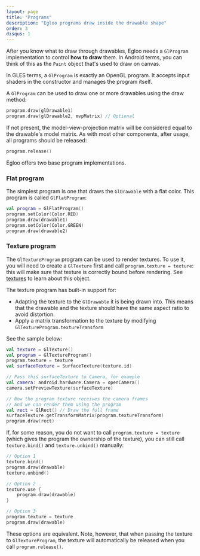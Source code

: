 ```yaml
---
layout: page
title: "Programs"
description: "Egloo programs draw inside the drawable shape"
order: 3
disqus: 1
---
```


After you know what to draw through drawables, Egloo needs a `GlProgram` implementation to control
**how to draw** them. In Android terms, you can think of this as the `Paint` object that's used to
draw on canvas.

In GLES terms, a `GlProgram` is exactly an OpenGL program. It accepts input shaders in the constructor
and manages the program itself.

A `GlProgram` can be used to draw one or more drawables using the draw method:

```kotlin
program.draw(glDrawable1)
program.draw(glDrawable2, mvpMatrix) // Optional
```

If not present, the model-view-projection matrix will be considered equal to the drawable's model
matrix. As with most other components, after usage, all programs should be released:

```kotlin
program.release()
```

Egloo offers two base program implementations.

### Flat program

The simplest program is one that draws the `GlDrawable` with a flat color. This program is called
`GlFlatProgram`:

```kotlin
val program = GlFlatProgram()
program.setColor(Color.RED)
program.draw(drawable1)
program.setColor(Color.GREEN)
program.draw(drawable2)
```

### Texture program

The `GlTextureProgram` program can be used to render textures. To use it, you will need to create 
a `GlTexture` first and call `program.texture = texture`: this will make sure that texture is 
correctly bound before rendering. See [textures](textures) to learn about this object.
 
The texture program has built-in support for: 
- Adapting the texture to the `GlDrawable` it is being drawn into. This means that the drawable and the texture should have the same aspect ratio to avoid distortion. 
- Apply a matrix transformation to the texture by modifying `GlTextureProgram.textureTransform`

See the sample below:

```kotlin
val texture = GlTexture()
val program = GlTextureProgram()
program.texture = texture
val surfaceTexture = SurfaceTexture(texture.id)

// Pass this surfaceTexture to Camera, for example
val camera: android.hardware.Camera = openCamera()
camera.setPreviewTexture(surfaceTexture)

// Now the program texture receives the camera frames
// And we can render them using the program
val rect = GlRect() // Draw the full frame
surfaceTexture.getTransformMatrix(program.textureTransform)
program.draw(rect)
```

If, for some reason, you do not want to call `program.texture = texture` (which gives the program
the ownership of the texture), you can still call `texture.bind()` and `texture.unbind()` manually:

```kotlin
// Option 1
texture.bind()
program.draw(drawable)
texture.unbind()

// Option 2
texture.use {
    program.draw(drawable)
}

// Option 3
program.texture = texture
program.draw(drawable)
```

These options are equivalent. Note, however, that when passing the texture to `GlTextureProgram`,
the texture will automatically be released when you call `program.release()`.